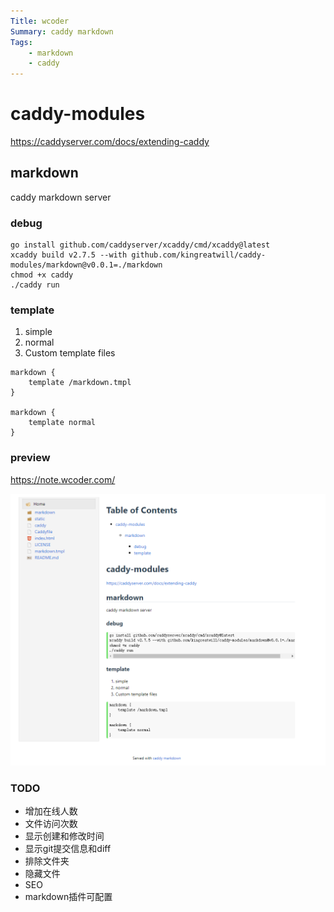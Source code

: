```yaml
---
Title: wcoder 
Summary: caddy markdown
Tags:
    - markdown
    - caddy
---
```


# caddy-modules

https://caddyserver.com/docs/extending-caddy

## markdown
caddy markdown server

### debug

```
go install github.com/caddyserver/xcaddy/cmd/xcaddy@latest
xcaddy build v2.7.5 --with github.com/kingreatwill/caddy-modules/markdown@v0.0.1=./markdown
chmod +x caddy
./caddy run
```

### template
1. simple
2. normal
3. Custom template files
```
markdown {
    template /markdown.tmpl
}

markdown {
    template normal
}
```

### preview

https://note.wcoder.com/

![](preview.png)

### TODO
- 增加在线人数
- 文件访问次数
- 显示创建和修改时间
- 显示git提交信息和diff
- 排除文件夹
- 隐藏文件
- SEO
- markdown插件可配置